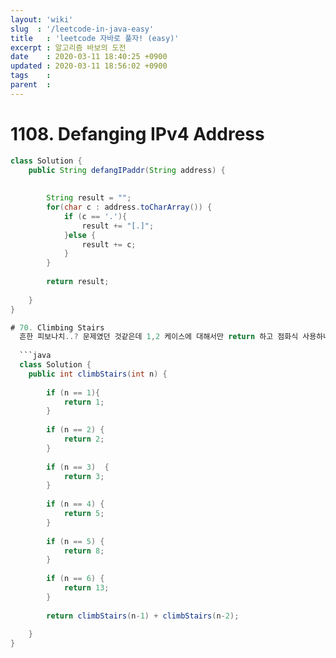 ```yaml
---
layout: 'wiki'
slug  : '/leetcode-in-java-easy' 
title   : 'leetcode 자바로 풀자! (easy)'
excerpt : 알고리즘 바보의 도전
date    : 2020-03-11 18:40:25 +0900
updated : 2020-03-11 18:56:02 +0900
tags    : 
parent  : 
---
```


# 1108. Defanging IPv4 Address 
```java
class Solution {
    public String defangIPaddr(String address) {
        
        
        String result = "";
        for(char c : address.toCharArray()) {
            if (c == '.'){
                result += "[.]";
            }else {
                result += c;
            }
        }
        
        return result;
        
    }
}

# 70. Climbing Stairs 
  흔한 피보나치..? 문제였던 것같은데 1,2 케이스에 대해서만 return 하고 점화식 사용하니까 time exceeded. 그래서 그냥 저장공간을 써버렸다. 
  
  ```java
  class Solution {
    public int climbStairs(int n) {
        
        if (n == 1){
            return 1; 
        }
        
        if (n == 2) {
            return 2;
        }
        
        if (n == 3)  {
            return 3;
        }
        
        if (n == 4) {
            return 5;
        }
        
        if (n == 5) {
            return 8;
        }
        
        if (n == 6) {
            return 13; 
        }
        
        return climbStairs(n-1) + climbStairs(n-2);
        
    }
}
  ```
```
